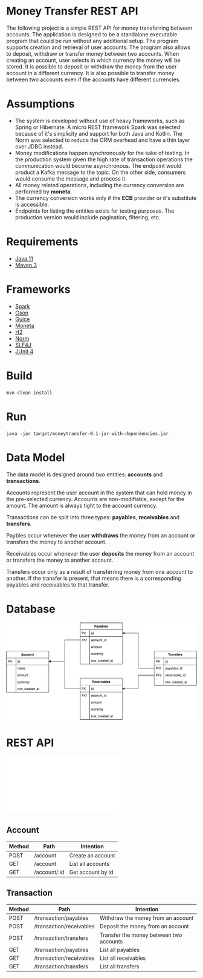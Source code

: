 # Money Transfer REST API

The following project is a simple REST API for money transferring between accounts. The application is designed to be a standalone executable program that could be run without any additional setup. The program supports creation and retrieval of user accounts. The program also allows to deposit, withdraw or transfer money between two accounts. When creating an account, user selects in which currency the money will be stored. It is possible to deposit or withdraw the money from the user account in a different currency. It is also possible to transfer money between two accounts even if the accounts have different currencies.

# Assumptions
* The system is developed without use of heavy frameworks, such as Spring or Hibernate. A micro REST framework Spark was selected because of it's simplicity and support for both Java and Kotlin. The Norm was selected to reduce the ORM overhead and have a thin layer over JDBC instead.
* Money modifications happen synchronously for the sake of testing. In the production system given the high rate of transaction operations the communication would become asynchronous. The endpoint would product a Kafka message to the topic. On the other side, consumers would consume the message and process it.
* All money related operations, including the currency conversion are performed by **moneta**.
* The currency conversion works only if the **ECB** provider or it's substitute is accessible.
* Endpoints for listing the entities exists for testing purposes. The production version would include pagination, filtering, etc.

# Requirements

* [Java 11](https://www.java.com/en/download/)
* [Maven 3](https://maven.apache.org/)

# Frameworks

* [Spark](http://sparkjava.com/)
* [Gson](https://github.com/google/gson)
* [Guice](https://github.com/google/guice)
* [Moneta](https://javamoney.github.io/)
* [H2](https://www.h2database.com/html/main.html)
* [Norm](https://github.com/dieselpoint/norm)
* [SLF4J](http://www.slf4j.org/)
* [JUnit 4](https://junit.org/junit4/)

# Build

```maven
mvn clean install
```

# Run

```maven
java -jar target/moneytransfer-0.1-jar-with-dependencies.jar
```

# Data Model
The data model is designed around two entities: **accounts** and **transactions**.

Accounts represent the user account in the system that can hold money in the pre-selected currency. Accounts are non-modifiable, except for the amount. The amount is always tight to the account currency.

Transactions can be split into three types: **payables**, **receivables** and **transfers**.

Paybles occur whenever the user **withdraws** the money from an account or transfers the money to another account.

Receivables occur whenever the user **deposits** the money from an account or transfers the money to another account.

Transfers occur only as a result of transferring money from one account to another. If the transfer is present, that means there is a corresponding payables and receivables to that transfer. 

# Database
![Database for Money Transfer REST API](docs/database.png)

# REST API

![Postman Collection for Money Transfer REST API](docs/Money_Transfer_API.postman_collection.json)

## Account

| **Method** | **Path**          | **Intention**         |
| ---------- | ----------------- | --------------------- |
| POST       | /account          | Create an account     |
| GET        | /account          | List all accounts     |
| GET        | /account/:id      | Get account by id     |

## Transaction

| **Method** | **Path**                 | **Intention**                           |
| ---------- | ------------------------ | --------------------------------------- |
| POST       | /transaction/payables    | Withdraw the money from an account      |
| POST       | /transaction/receivables | Deposit the money from an account       |
| POST       | /transaction/transfers   | Transfer the money between two accounts |
| GET        | /transaction/payables    | List all payables                       |
| GET        | /transaction/receivables | List all receivables                    |
| GET        | /transaction/transfers   | List all transfers                      |
